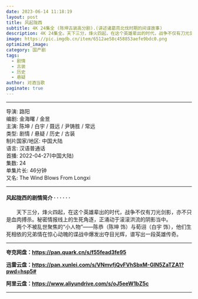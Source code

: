 ```yaml
---
date: 2023-06-14 11:18:19
layout: post
title: 风起陇西
subtitle: 4K 24集全 (陈坤古装高分剧).(讲述诸葛亮北伐时期的间谍故事)
description: 4K 24集全。天下三分，烽火四起，在这个英雄辈出的时代，战争不仅有刀光剑影，亦不只是血肉搏杀。秘密情报线上的生死角逐，正涌动于滚滚洪流的阴影当中....
image: https://pic.imgdb.cn/item/6512ae58c458853aefe9bdc0.png
optimized_image: 
category: 国产剧
tags:  
  - 剧情
  - 古装
  - 历史
  - 悬疑
author: 对酒当歌
paginate: true
---
```


---

导演: 路阳  
编剧: 金海曙 / 金昱  
主演: 陈坤 / 白宇 / 聂远 / 尹铸胜 / 常远  
类型: 剧情 / 悬疑 / 历史 / 古装  
制片国家/地区: 中国大陆  
语言: 汉语普通话  
首播: 2022-04-27(中国大陆)  
集数: 24  
单集片长: 46分钟  
又名: The Wind Blows From Longxi  

---

#### 风起陇西的剧情简介 · · · · · ·

　　天下三分，烽火四起，在这个英雄辈出的时代，战争不仅有刀光剑影，亦不只是血肉搏杀。秘密情报线上的生死角逐，正涌动于滚滚洪流的阴影当中。  
　　两个不被乱世聚焦的“小人物”——陈恭（陈坤 饰）与荀诩（白宇 饰），他们生死相依的兄弟情在惊心动魄的谍战中爆发出夺目光辉，谱写出一段英雄传奇。

---

**夸克网盘：<https://pan.quark.cn/s/f55fead3fe95>**

**迅雷云盘：<https://pan.xunlei.com/s/VNmvfjQvFVhSbxM-GlN5ZaTZA1?pwd=hsp5#>**

**阿里云盘：<https://www.aliyundrive.com/s/oJ5eeW1bZ5c>**

---
